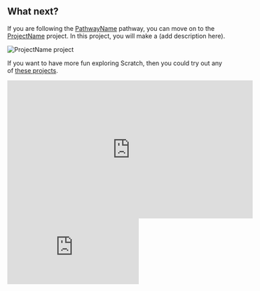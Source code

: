 ## What next?

If you are following the [PathwayName](https://projects.raspberrypi.org/en/raspberrypi/pathway-name) pathway, you can move on to the [ProjectName](https://projects.raspberrypi.org/en/projects/project-name) project. In this project, you will make a (add description here).

![ProjectName project](images/projectname-project.png)

If you want to have more fun exploring Scratch, then you could try out any of [these projects](https://projects.raspberrypi.org/en/projects?software%5B%5D=scratch&curriculum%5B%5D=%201).

 <iframe width="560" height="315" src="https://dacastdd.s.llnwi.net/signedurl-vz1/inline/vzaar/vza/55e/target/vza55e878b33da44ba913b4eeff3da3cfb_HD.mp4?p=112&s=1656000645&e=1656004245&X-Dacast-Vod=550f494c40a0246edad34d43cf5bfadc&h=ad97e0e7051fbfcf3414a1ccf19e3622 " frameborder="0" allowfullscreen></iframe>

<iframe class="responsive-iframe" width: 100% src="https://www.youtube.com/embed/7sWmA4pTCuQ?list=PLQBFqko3_sHXjYk1jnQCt_Mqtqi5gWM6t" title="Why people volunteer with CoderDojo, and tips to align motivations." frameborder="0" allow="accelerometer; autoplay; clipboard-write; encrypted-media; gyroscope; picture-in-picture" allowfullscreen></iframe>

